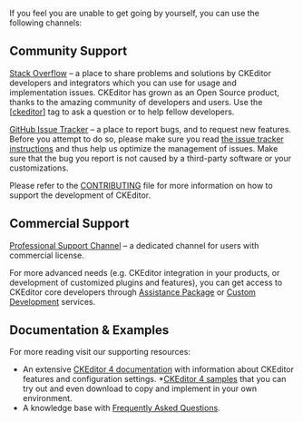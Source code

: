 If you feel you are unable to get going by yourself, you can use the following channels:

## Community Support

[Stack Overflow](https://stackoverflow.com/tags/ckeditor) – a place to share problems and solutions by CKEditor developers and integrators which you can use for usage and implementation issues. CKEditor has grown as an Open Source product, thanks to the amazing community of developers and users. Use the [[ckeditor](https://stackoverflow.com/tags/ckeditor)] tag to ask a question or to help fellow developers.

[GitHub Issue Tracker](https://github.com/ckeditor/ckeditor-dev/issues) – a place to report bugs, and to request new features. Before you attempt to do so, please make sure you read [the issue tracker instructions](http://docs.ckeditor.com/#!/guide/dev_issues_tracker) and thus help us optimize the management of issues. Make sure that the bug you report is not caused by a third-party software or your customizations.

Please refer to the [CONTRIBUTING](https://github.com/ckeditor/ckeditor-dev/blob/master/.github/CONTRIBUTING.md) file for more information on how to support the development of CKEditor.

## Commercial Support

[Professional Support Channel](https://ckeditor.com/contact) – a dedicated channel for users with commercial license.

For more advanced needs (e.g. CKEditor integration in your products, or development of customized plugins and features), you can get access to CKEditor core developers through [Assistance Package](https://cksource.com/ckeditor/services#assistance) or [Custom Development](https://cksource.com/ckeditor/services#custom-development) services.
## Documentation & Examples

For more reading visit our supporting resources:

* An extensive [CKEditor 4 documentation](http://docs.ckeditor.com/) with information about CKEditor features and configuration settings.
*[CKEditor 4 samples](http://sdk.ckeditor.com/) that you can try out and even download to copy and implement in your own environment.
* A knowledge base with [Frequently Asked Questions](https://support.ckeditor.com/hc/en-us/sections/115000842245-CKEditor-4-FAQ).
